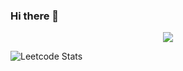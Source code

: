 ### Hi there 👋

<p align="center">
  <a href="https://skillicons.dev">
    <img src="https://skillicons.dev/icons?i=py,cpp,java,vim,docker,kubernetes,git" />
  </a>
</p>

![Leetcode Stats](https://leetcard.jacoblin.cool/dapetri?theme=transparent)

<!--
**dapetri/dapetri** is a ✨ _special_ ✨ repository because its `README.md` (this file) appears on your GitHub profile.

Here are some ideas to get you started:

- 🔭 I’m currently working on ...
- 🌱 I’m currently learning ...
- 👯 I’m looking to collaborate on ...
- 🤔 I’m looking for help with ...
- 💬 Ask me about ...
- 📫 How to reach me: ...
- 😄 Pronouns: ...
- ⚡ Fun fact: ...
-->
